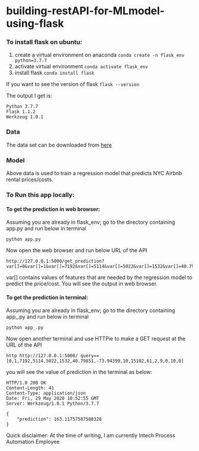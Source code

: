# building-restAPI-for-MLmodel-using-flask

### To install flask on ubuntu:
1. create a virtual environment on anaconda
```conda create -n flask_env python=3.7.7```
2. activate virtual environment
```conda activate flask_env```
3. install flask
```conda install flask```

If you want to see the version of flask
```flask --version```

The output I get is:
```
Python 3.7.7
Flask 1.1.2
Werkzeug 1.0.1
```

### Data
The data set can be downloaded from [here](https://www.kaggle.com/dgomonov/new-york-city-airbnb-open-data/data)

### Model
Above data is used to train a regression model that predicts NYC Airbnb rental prices/costs.

### To Run this app locally:
#### To get the prediction in web browser:
Assuming you are already in flask_env; go to the directory containing app.py and run below in terminal
```
python app.py
```
Now open the web browser and run below URL of the API
```
http://127.0.0.1:5000/get_prediction?var[]=0&var[]=1&var[]=7192&var[]=5114&var[]=5022&var[]=1532&var[]=40.79851&var[]=-73.94399&var[]=10&var[]=15102&var[]=61&var[]=2&var[]=9&var[]=0.10&var[]=0
```
var[] contains values of features that are needed by the regression model to predict the price/cost.
You will see the output in web browser.

#### To get the prediction in terminal:
Assuming you are already in flask_env; go to the directory containing app_.py and run below in terminal
```
python app_.py
```
Now open another terminal and use HTTPie to make a GET request at the URL of the API
```
http http://127.0.0.1:5000/ query==[0,1,7192,5114,5022,1532,40.79851,-73.94399,10,15102,61,2,9,0.10,0]
```
you will see the value of prediction in the terminal as below:
```
HTTP/1.0 200 OK
Content-Length: 41
Content-Type: application/json
Date: Fri, 29 May 2020 10:52:55 GMT
Server: Werkzeug/1.0.1 Python/3.7.7

{
    "prediction": 163.11757587508328
}
```

Quick disclaimer: At the time of writing, I am currently Intech Process Automation Employee
